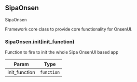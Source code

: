 <a name="SipaOnsen"></a>

## SipaOnsen
SipaOnsen

Framework core class to provide core functionality for OnsenUI.
<a name="SipaOnsen.init"></a>

### SipaOnsen.init(init_function)
Function to fire to init the whole Sipa OnsenUI based app

| Param | Type |
| --- | --- |
| init_function | <code>function</code> | 

